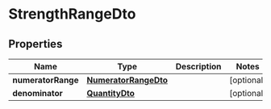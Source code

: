 
# StrengthRangeDto

## Properties
Name | Type | Description | Notes
------------ | ------------- | ------------- | -------------
**numeratorRange** | [**NumeratorRangeDto**](NumeratorRangeDto.md) |  |  [optional]
**denominator** | [**QuantityDto**](QuantityDto.md) |  |  [optional]



